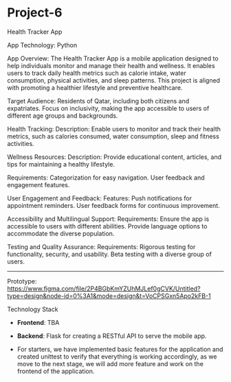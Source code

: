 # Project-6

Health Tracker App

App Technology:
    Python

App Overview:
  The Health Tracker App is a mobile application designed to help individuals monitor and manage their health and wellness. It enables users to track daily health metrics such as calorie intake, water consumption, physical activities, and sleep patterns. This project is aligned with promoting a healthier lifestyle and preventive healthcare.

Target Audience:
  Residents of Qatar, including both citizens and expatriates.
  Focus on inclusivity, making the app accessible to users of different age groups and backgrounds.

Health Tracking:
  Description:
    Enable users to monitor and track their health metrics, such as calories consumed, water consumption, sleep and fitness activities.

Wellness Resources:
  Description:
    Provide educational content, articles, and tips for maintaining a healthy lifestyle.

  Requirements:
    Categorization for easy navigation.
    User feedback and engagement features.

User Engagement and Feedback:
  Features:
    Push notifications for appointment reminders.
    User feedback forms for continuous improvement.

Accessibility and Multilingual Support:
  Requirements:
    Ensure the app is accessible to users with different abilities.
    Provide language options to accommodate the diverse population.

Testing and Quality Assurance:
  Requirements:
    Rigorous testing for functionality, security, and usability.
    Beta testing with a diverse group of users.

--------------------------------------------------------------------

Prototype:
https://www.figma.com/file/2P4BGbKmYZUhMJLef0gCVK/Untitled?type=design&node-id=0%3A1&mode=design&t=VoCPSGxn5Apo2kFB-1

Technology Stack
- **Frontend**: TBA
- **Backend**: Flask for creating a RESTful API to serve the mobile app.

- For starters, we have implemented basic features for the application and created unittest to verify that everything is working accordingly, as we move to the next stage, we will add more feature and work on the frontend of the application.
